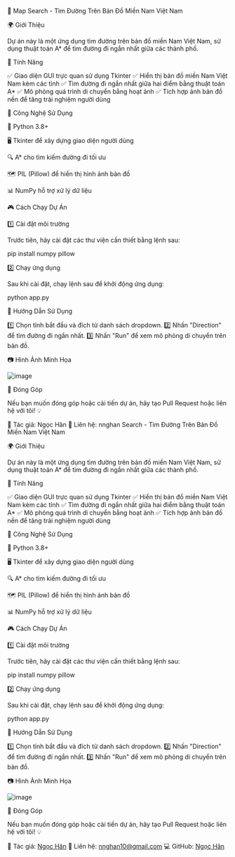 🚀 Map Search - Tìm Đường Trên Bản Đồ Miền Nam Việt Nam

   

🌍 Giới Thiệu

Dự án này là một ứng dụng tìm đường trên bản đồ miền Nam Việt Nam, sử dụng thuật toán A* để tìm đường đi ngắn nhất giữa các thành phố.

📌 Tính Năng

✅ Giao diện GUI trực quan sử dụng Tkinter
✅ Hiển thị bản đồ miền Nam Việt Nam kèm các tỉnh
✅ Tìm đường đi ngắn nhất giữa hai điểm bằng thuật toán A*
✅ Mô phỏng quá trình di chuyển bằng hoạt ảnh
✅ Tích hợp ảnh bản đồ nền để tăng trải nghiệm người dùng

📜 Công Nghệ Sử Dụng

  🐍 Python 3.8+
  
  🖥️ Tkinter để xây dựng giao diện người dùng
  
  🔍 A* cho tìm kiếm đường đi tối ưu
  
  🗺️ PIL (Pillow) để hiển thị hình ảnh bản đồ
  
  📊 NumPy hỗ trợ xử lý dữ liệu

🎮 Cách Chạy Dự Án

  1️⃣ Cài đặt môi trường

Trước tiên, hãy cài đặt các thư viện cần thiết bằng lệnh sau:

pip install numpy pillow

  2️⃣ Chạy ứng dụng

Sau khi cài đặt, chạy lệnh sau để khởi động ứng dụng:

python app.py

📌 Hướng Dẫn Sử Dụng

1️⃣ Chọn tỉnh bắt đầu và đích từ danh sách dropdown.
2️⃣ Nhấn "Direction" để tìm đường đi ngắn nhất.
3️⃣ Nhấn "Run" để xem mô phỏng di chuyển trên bản đồ.

📷 Hình Ảnh Minh Họa

![image](https://github.com/user-attachments/assets/3fe66b49-0cf4-4f41-9cf3-aeab21393cbd)


🤝 Đóng Góp

Nếu bạn muốn đóng góp hoặc cải tiến dự án, hãy tạo Pull Request hoặc liên hệ với tôi! 💡

📌 Tác giả: Ngọc Hân
📧 Liên hệ: nnghan Search - Tìm Đường Trên Bản Đồ Miền Nam Việt Nam

   

🌍 Giới Thiệu

Dự án này là một ứng dụng tìm đường trên bản đồ miền Nam Việt Nam, sử dụng thuật toán A* để tìm đường đi ngắn nhất giữa các thành phố.

📌 Tính Năng

✅ Giao diện GUI trực quan sử dụng Tkinter
✅ Hiển thị bản đồ miền Nam Việt Nam kèm các tỉnh
✅ Tìm đường đi ngắn nhất giữa hai điểm bằng thuật toán A*
✅ Mô phỏng quá trình di chuyển bằng hoạt ảnh
✅ Tích hợp ảnh bản đồ nền để tăng trải nghiệm người dùng

📜 Công Nghệ Sử Dụng

  🐍 Python 3.8+
  
  🖥️ Tkinter để xây dựng giao diện người dùng
  
  🔍 A* cho tìm kiếm đường đi tối ưu
  
  🗺️ PIL (Pillow) để hiển thị hình ảnh bản đồ
  
  📊 NumPy hỗ trợ xử lý dữ liệu

🎮 Cách Chạy Dự Án

  1️⃣ Cài đặt môi trường

Trước tiên, hãy cài đặt các thư viện cần thiết bằng lệnh sau:

pip install numpy pillow

  2️⃣ Chạy ứng dụng

Sau khi cài đặt, chạy lệnh sau để khởi động ứng dụng:

python app.py

📌 Hướng Dẫn Sử Dụng

1️⃣ Chọn tỉnh bắt đầu và đích từ danh sách dropdown.
2️⃣ Nhấn "Direction" để tìm đường đi ngắn nhất.
3️⃣ Nhấn "Run" để xem mô phỏng di chuyển trên bản đồ.

📷 Hình Ảnh Minh Họa

![image](https://github.com/user-attachments/assets/3fe66b49-0cf4-4f41-9cf3-aeab21393cbd)


🤝 Đóng Góp

Nếu bạn muốn đóng góp hoặc cải tiến dự án, hãy tạo Pull Request hoặc liên hệ với tôi! 💡

📌 Tác giả: [Ngọc Hân](https://github.com/HanNguyenLA)
📧 Liên hệ: nnghan10@gmail.com 
💻 GitHub: [Ngọc Hân](https://github.com/HanNguyenLA)
